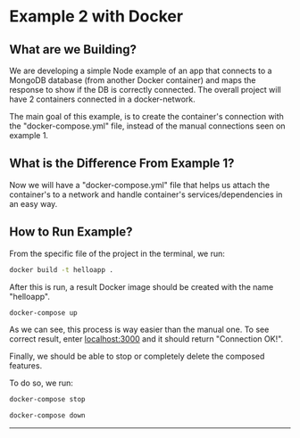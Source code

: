 # Example 2 with Docker

## What are we Building?

We are developing a simple Node example of an app that connects to a MongoDB database (from another Docker container) and maps the response to show if the DB is correctly connected. The overall project will have 2 containers connected in a docker-network.

The main goal of this example, is to create the container's connection with the "docker-compose.yml" file, instead of the manual connections seen on example 1.

## What is the Difference From Example 1?

Now we will have a "docker-compose.yml" file that helps us attach the container's to a network and handle container's services/dependencies in an easy way.

## How to Run Example?

From the specific file of the project in the terminal, we run:

```bash
docker build -t helloapp .
```

After this is run, a result Docker image should be created with the name "helloapp".

```bash
docker-compose up
```

As we can see, this process is way easier than the manual one. To see correct result, enter [localhost:3000](http://localhost:3000) and it should return "Connection OK!".

Finally, we should be able to stop or completely delete the composed features.<br>

To do so, we run:

```bash
docker-compose stop

docker-compose down
```

---